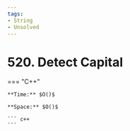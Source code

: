 ```yaml
---
tags:
- String
- Unsolved
---
```



# 520. Detect Capital

=== "C++"

    **Time:** $O()$

    **Space:** $O()$

    ``` c++
    ```